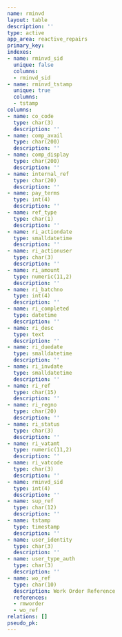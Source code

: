 ```yaml
---
name: rminvd
layout: table
description: ''
type: active
app_area: reactive_repairs
primary_key: 
indexes:
- name: rminvd_sid
  unique: false
  columns:
  - rminvd_sid
- name: rminvd_tstamp
  unique: true
  columns:
  - tstamp
columns:
- name: co_code
  type: char(3)
  description: ''
- name: comp_avail
  type: char(200)
  description: ''
- name: comp_display
  type: char(200)
  description: ''
- name: internal_ref
  type: char(20)
  description: ''
- name: pay_terms
  type: int(4)
  description: ''
- name: ref_type
  type: char(1)
  description: ''
- name: ri_actiondate
  type: smalldatetime
  description: ''
- name: ri_actionuser
  type: char(3)
  description: ''
- name: ri_amount
  type: numeric(11,2)
  description: ''
- name: ri_batchno
  type: int(4)
  description: ''
- name: ri_completed
  type: datetime
  description: ''
- name: ri_desc
  type: text
  description: ''
- name: ri_duedate
  type: smalldatetime
  description: ''
- name: ri_invdate
  type: smalldatetime
  description: ''
- name: ri_ref
  type: char(15)
  description: ''
- name: ri_regno
  type: char(20)
  description: ''
- name: ri_status
  type: char(3)
  description: ''
- name: ri_vatamt
  type: numeric(11,2)
  description: ''
- name: ri_vatcode
  type: char(3)
  description: ''
- name: rminvd_sid
  type: int(4)
  description: ''
- name: sup_ref
  type: char(12)
  description: ''
- name: tstamp
  type: timestamp
  description: ''
- name: user_identity
  type: char(3)
  description: ''
- name: user_type_auth
  type: char(3)
  description: ''
- name: wo_ref
  type: char(10)
  description: Work Order Reference
  references:
  - rmworder
  - wo_ref
relations: []
pseudo_pk: 
---
```


